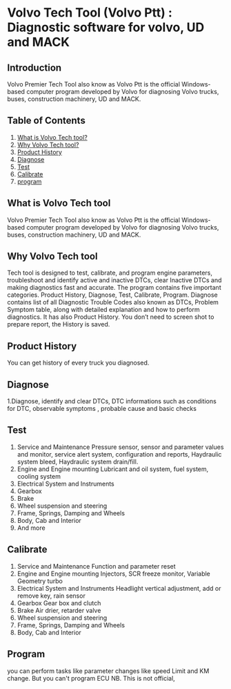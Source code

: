 # Volvo Tech Tool (Volvo Ptt) : Diagnostic software for volvo, UD and MACK

## Introduction

Volvo Premier Tech Tool also know as Volvo Ptt is the official Windows-based computer program developed by Volvo for diagnosing Volvo trucks, buses, construction machinery, UD and MACK.


## Table of Contents
1. [What is Volvo Tech tool?](#What-is-Volvo-Tech-tool)  
2. [Why Volvo Tech tool?](#Why-Volvo-Tech-tool)  
3. [Product History](#Product-History)  
4. [Diagnose](#Diagnose)  
5. [Test](#Test)  
6. [Calibrate](#Calibrate)  
7. [program](#Program)  
   
## What is Volvo Tech tool

Volvo Premier Tech Tool also know as Volvo Ptt is the official Windows-based computer program developed by Volvo for diagnosing Volvo trucks, buses, construction machinery, UD and MACK.
## Why Volvo Tech tool
Tech tool is designed to test, calibrate, and program engine parameters, troubleshoot and identify active and inactive DTCs, clear Inactive DTCs and making diagnostics fast and accurate.
The program contains five important categories. Product History, Diagnose, Test, Calibrate, Program.
Diagnose contains list of all Diagnostic Trouble Codes also known as DTCs, Problem Symptom table, along with detailed explanation and how to perform diagnostics.
It has also Product History. You don’t need to screen shot to prepare report, the History is saved.

## Product History
   You can get history of every truck you diagnosed.

## Diagnose
1.Diagnose, identify and clear DTCs, DTC informations such as conditions for DTC, observable symptoms , probable cause and basic checks
   
## Test
1. Service and Maintenance
Pressure sensor, sensor and parameter values and monitor,
service alert system, configuration and reports, Haydraulic system bleed, Haydraulic system drain/fill.
2. Engine and Engine mounting
Lubricant and oil system, fuel system, cooling system
3. Electrical System and Instruments
4. Gearbox
5. Brake
6. Wheel suspension and steering
7. Frame, Springs, Damping and Wheels
8. Body, Cab and Interior
9. And more

## Calibrate
1. Service and Maintenance
Function and parameter reset
2. Engine and Engine mounting
Injectors, SCR freeze monitor, Variable Geometry turbo
3. Electrical System and Instruments
Headlight vertical adjustment, add or remove key, rain sensor
4. Gearbox
Gear box and clutch
5. Brake
Air drier, retarder valve
6. Wheel suspension and steering
7. Frame, Springs, Damping and Wheels
8. Body, Cab and Interior

## Program
   you can perform tasks like parameter changes like speed Limit and KM change.
   But you can't program ECU
NB. This is not official,    


